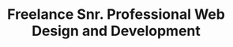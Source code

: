 ---
title: "Freelance Snr. Professional Web Design and Development"
url: /ciudad-autonoma-de-buenos-aires/freelance-snr-professional-web-design-and-development/
shop: ordenador
---